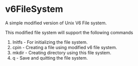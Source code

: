 # v6FileSystem
A simple modified version of Unix V6 File system. 

This modified file system will support the following commands
1. Initfs - For initializing the file system. 
2. cpin - Creating a file using modified v6 file system. 
3. mkdir - Creating directory using this file system. 
4. q - Save and quitting the file system. 
